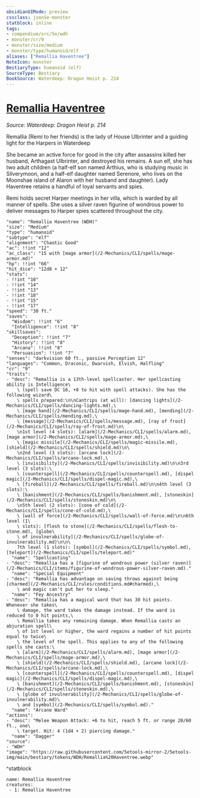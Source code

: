 ```yaml
---
obsidianUIMode: preview
cssclass: json5e-monster
statblock: inline
tags:
- compendium/src/5e/wdh
- monster/cr/9
- monster/size/medium
- monster/type/humanoid/elf
aliases: ["Remallia Haventree"]
NoteIcon: monster
BestiaryType: humanoid (elf)
SourceType: Bestiary
BookSource: Waterdeep: Dragon Heist p. 214
---
```

# [Remallia Haventree](2-Mechanics\CLI\bestiary\npc/remallia-haventree-wdh.md)
*Source: Waterdeep: Dragon Heist p. 214*  

Remallia (Remi to her friends) is the lady of House Ulbrinter and a guiding light for the Harpers in Waterdeep

She became an active force for good in the city after assassins killed her husband, Arthagast Ulbrinter, and destroyed his remains. A sun elf, she has two adult children (a half-elf son named Arthius, who is studying music in Silverymoon, and a half-elf daughter named Serenore, who lives on the Moonshae island of Alaron with her husband and daughter). Lady Haventree retains a handful of loyal servants and spies.

Remi holds secret Harper meetings in her villa, which is warded by all manner of spells. She uses a silver raven figurine of wondrous power to deliver messages to Harper spies scattered throughout the city.

```statblock
"name": "Remallia Haventree (WDH)"
"size": "Medium"
"type": "humanoid"
"subtype": "elf"
"alignment": "Chaotic Good"
"ac": !!int "12"
"ac_class": "15 with [mage armor](/2-Mechanics/CLI/spells/mage-armor.md)"
"hp": !!int "66"
"hit_dice": "12d8 + 12"
"stats":
- !!int "10"
- !!int "14"
- !!int "13"
- !!int "18"
- !!int "15"
- !!int "17"
"speed": "30 ft."
"saves":
  "Wisdom": !!int "6"
  "Intelligence": !!int "8"
"skillsaves":
  "Deception": !!int "7"
  "History": !!int "8"
  "Arcana": !!int "8"
  "Persuasion": !!int "7"
"senses": "darkvision 60 ft., passive Perception 12"
"languages": "Common, Draconic, Dwarvish, Elvish, Halfling"
"cr": "9"
"traits":
- "desc": "Remallia is a 13th-level spellcaster. Her spellcasting ability is Intelligence\
    \ (spell save DC 16, +8 to hit with spell attacks). She has the following wizard\
    \ spells prepared:\n\nCantrips (at will): [dancing lights](/2-Mechanics/CLI/spells/dancing-lights.md),\
    \ [mage hand](/2-Mechanics/CLI/spells/mage-hand.md), [mending](/2-Mechanics/CLI/spells/mending.md),\
    \ [message](/2-Mechanics/CLI/spells/message.md), [ray of frost](/2-Mechanics/CLI/spells/ray-of-frost.md)\n\
    \n1st level (4 slots): [alarm](/2-Mechanics/CLI/spells/alarm.md), [mage armor](/2-Mechanics/CLI/spells/mage-armor.md),\
    \ [magic missile](/2-Mechanics/CLI/spells/magic-missile.md), [shield](/2-Mechanics/CLI/spells/shield.md)\n\
    \n2nd level (3 slots): [arcane lock](/2-Mechanics/CLI/spells/arcane-lock.md),\
    \ [invisibility](/2-Mechanics/CLI/spells/invisibility.md)\n\n3rd level (3 slots):\
    \ [counterspell](/2-Mechanics/CLI/spells/counterspell.md), [dispel magic](/2-Mechanics/CLI/spells/dispel-magic.md),\
    \ [fireball](/2-Mechanics/CLI/spells/fireball.md)\n\n4th level (3 slots):\
    \ [banishment](/2-Mechanics/CLI/spells/banishment.md), [stoneskin](/2-Mechanics/CLI/spells/stoneskin.md)\n\
    \n5th level (2 slots): [cone of cold](/2-Mechanics/CLI/spells/cone-of-cold.md),\
    \ [wall of force](/2-Mechanics/CLI/spells/wall-of-force.md)\n\n6th level (1\
    \ slots): [flesh to stone](/2-Mechanics/CLI/spells/flesh-to-stone.md), [globe\
    \ of invulnerability](/2-Mechanics/CLI/spells/globe-of-invulnerability.md)\n\n\
    7th level (1 slots): [symbol](/2-Mechanics/CLI/spells/symbol.md), [teleport](/2-Mechanics/CLI/spells/teleport.md)"
  "name": "Spellcasting"
- "desc": "Remallia has a [figurine of wondrous power (silver raven)](/2-Mechanics/CLI/items/figurine-of-wondrous-power-silver-raven.md)."
  "name": "Special Equipment"
- "desc": "Remallia has advantage on saving throws against being [charmed](/2-Mechanics/CLI/rules/conditions.md#charmed),\
    \ and magic can't put her to sleep."
  "name": "Fey Ancestry"
- "desc": "Remallia has a magical ward that has 30 hit points. Whenever she takes\
    \ damage, the ward takes the damage instead. If the ward is reduced to 0 hit points,\
    \ Remallia takes any remaining damage. When Remallia casts an abjuration spell\
    \ of 1st level or higher, the ward regains a number of hit points equal to twice\
    \ the level of the spell. This applies to any of the following spells she casts:\
    \ [alarm](/2-Mechanics/CLI/spells/alarm.md), [mage armor](/2-Mechanics/CLI/spells/mage-armor.md),\
    \ [shield](/2-Mechanics/CLI/spells/shield.md), [arcane lock](/2-Mechanics/CLI/spells/arcane-lock.md),\
    \ [counterspell](/2-Mechanics/CLI/spells/counterspell.md), [dispel magic](/2-Mechanics/CLI/spells/dispel-magic.md),\
    \ [banishment](/2-Mechanics/CLI/spells/banishment.md), [stoneskin](/2-Mechanics/CLI/spells/stoneskin.md),\
    \ [globe of invulnerability](/2-Mechanics/CLI/spells/globe-of-invulnerability.md)\
    \ and [symbol](/2-Mechanics/CLI/spells/symbol.md)."
  "name": "Arcane Ward"
"actions":
- "desc": "Melee Weapon Attack: +6 to hit, reach 5 ft. or range 20/60 ft., one\
    \ target. Hit: 4 (1d4 + 2) piercing damage."
  "name": "Dagger"
"source":
- "WDH"
"image": "https://raw.githubusercontent.com/5etools-mirror-2/5etools-img/main/bestiary/tokens/WDH/Remallia%20Haventree.webp"
```
^statblock

```encounter-table
name: Remallia Haventree
creatures:
 - 1: Remallia Haventree
```